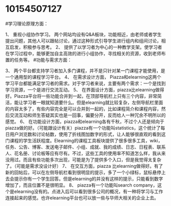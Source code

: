 # 10154507127
#学习理论原理方面：

1、	重视小组协作学习。 两个网站均设有Q&A板块，功能相近，由老师或者学生提出问题，其他人可以跟帖讨论，通过这种形式引导学生进行组内和组间讨论，相互启发，积极参与思考。
2、	提供了以学习者为中心的一种教学支架。使学习者在学习过程中，能够更加自主高效的进行小组协作，寻找相关的资源，收到老师布置的任务等。
#功能与需求方面：

3、	两个平台都支持学习者加入多门课程，并不是只针对某一门课程才能使用，是一个通用型的课程学习平台。
4、	在需求设计方面， Piazza和elearning这两个学习平台都能满足学习者的需求。对于学习者来说，主要有两个需求：一个是找到学习资源，一个是进行交流互动。
5、	在界面设计方面，piazza比elearning做得好。Piazza平台将一些功能合并到一起，在顶部导航栏上只有三个内容，非常简洁，能让学习者一眼就知道要什么。但是elearning就比较复杂，左侧导航栏里面的内容太多了，有些内容完全是可以合并到一起的，比如课程简介和课程内容，然后交流互动和师生答疑其实也是一回事，偏要分开，反而给人一种冗余不明所以的感觉。
6、	在功能设计方面，piazza和elearning各有千秋，不过个人还是倾向于piazza做的好。（可能跟设计有关）piazza有一个功能叫statistics，这个统计了每日用户浏览数和讨论帖数，使用了折线图加数字的形式，让人能够很直观的看到这门课程的学生活跃程度。Elearning的课程工具板块提供了很多很多工具，wiki，任务、公告、博客、发送电子邮件、小组、成就、我的成绩、日志、日程表、联系人、花名册、讨论板等应有尽有。不过，这些工具的使用率不知道怎么样，我从来没用过。而且有些功能多次出现，可能是为了提供多个入口，但是我觉得太复杂了。（可能是需求没设计好）
7、	在交互方面，piazza 比elearning做得好。有了新的回帖后，可以在左侧导航栏看到很明显的提示，多了一个小绿标，鼠标悬停上去会提示你有一个学生回答。但是elearning的并没有这样的提示，只能看到数字增加了，而且位置不是很明显。
8、	piazza有一个功能叫search company，这个是elearning没有的。点进入后可以看到很多公司的概况，有一种将学习与工作连接起来的感觉。也许elearning平台也可以放一些与华师大相关的企业上去。
